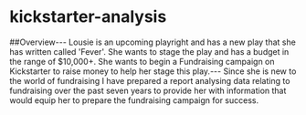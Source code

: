 # kickstarter-analysis
##Overview---
Lousie is an upcoming playright and has a new play that she has written called 'Fever'. She wants to stage the play and has a budget in the range of $10,000+. She wants to begin a Fundraising campaign on Kickstarter to raise money to help her stage this play.---
Since she is new to the world of fundraising I have prepared a report analysing data relating to fundraising over the past seven years to provide her with information that would equip her to prepare the fundraising campaign for success. 
